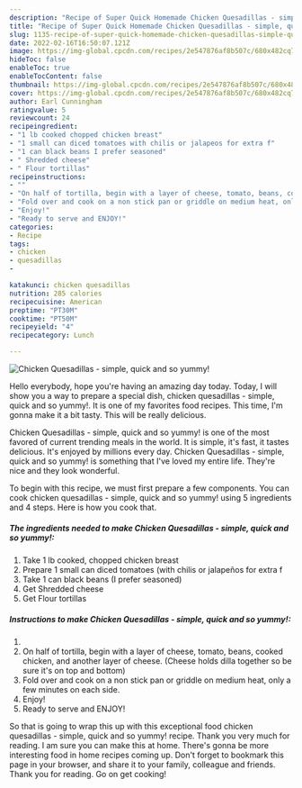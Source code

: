 ```yaml
---
description: "Recipe of Super Quick Homemade Chicken Quesadillas - simple, quick and so yummy!"
title: "Recipe of Super Quick Homemade Chicken Quesadillas - simple, quick and so yummy!"
slug: 1135-recipe-of-super-quick-homemade-chicken-quesadillas-simple-quick-and-so-yummy
date: 2022-02-16T16:50:07.121Z
image: https://img-global.cpcdn.com/recipes/2e547876af8b507c/680x482cq70/chicken-quesadillas-simple-quick-and-so-yummy-recipe-main-photo.jpg
hideToc: false
enableToc: true
enableTocContent: false
thumbnail: https://img-global.cpcdn.com/recipes/2e547876af8b507c/680x482cq70/chicken-quesadillas-simple-quick-and-so-yummy-recipe-main-photo.jpg
cover: https://img-global.cpcdn.com/recipes/2e547876af8b507c/680x482cq70/chicken-quesadillas-simple-quick-and-so-yummy-recipe-main-photo.jpg
author: Earl Cunningham
ratingvalue: 5
reviewcount: 24
recipeingredient:
- "1 lb cooked chopped chicken breast"
- "1 small can diced tomatoes with chilis or jalapeos for extra f"
- "1 can black beans I prefer seasoned"
- " Shredded cheese"
- " Flour tortillas"
recipeinstructions:
- ""
- "On half of tortilla, begin with a layer of cheese, tomato, beans, cooked chicken, and another layer of cheese. (Cheese holds dilla together so be sure it&#39;s on top and bottom)"
- "Fold over and cook on a non stick pan or griddle on medium heat, only a few minutes on each side."
- "Enjoy!"
- "Ready to serve and ENJOY!"
categories:
- Recipe
tags:
- chicken
- quesadillas
- 

katakunci: chicken quesadillas  
nutrition: 285 calories
recipecuisine: American
preptime: "PT30M"
cooktime: "PT50M"
recipeyield: "4"
recipecategory: Lunch

---
```



![Chicken Quesadillas - simple, quick and so yummy!](https://img-global.cpcdn.com/recipes/2e547876af8b507c/680x482cq70/chicken-quesadillas-simple-quick-and-so-yummy-recipe-main-photo.jpg)

Hello everybody, hope you're having an amazing day today. Today, I will show you a way to prepare a special dish, chicken quesadillas - simple, quick and so yummy!. It is one of my favorites food recipes. This time, I'm gonna make it a bit tasty. This will be really delicious.



Chicken Quesadillas - simple, quick and so yummy! is one of the most favored of current trending meals in the world. It is simple, it's fast, it tastes delicious. It's enjoyed by millions every day. Chicken Quesadillas - simple, quick and so yummy! is something that I've loved my entire life. They're nice and they look wonderful.


To begin with this recipe, we must first prepare a few components. You can cook chicken quesadillas - simple, quick and so yummy! using 5 ingredients and 4 steps. Here is how you cook that.

<!--inarticleads1-->

##### The ingredients needed to make Chicken Quesadillas - simple, quick and so yummy!:

1. Take 1 lb cooked, chopped chicken breast
1. Prepare 1 small can diced tomatoes (with chilis or jalapeños for extra f
1. Take 1 can black beans (I prefer seasoned)
1. Get  Shredded cheese
1. Get  Flour tortillas




<!--inarticleads2-->

##### Instructions to make Chicken Quesadillas - simple, quick and so yummy!:

1. 
1. On half of tortilla, begin with a layer of cheese, tomato, beans, cooked chicken, and another layer of cheese. (Cheese holds dilla together so be sure it&#39;s on top and bottom)
1. Fold over and cook on a non stick pan or griddle on medium heat, only a few minutes on each side.
1. Enjoy!
1. Ready to serve and ENJOY!



So that is going to wrap this up with this exceptional food chicken quesadillas - simple, quick and so yummy! recipe. Thank you very much for reading. I am sure you can make this at home. There's gonna be more interesting food in home recipes coming up. Don't forget to bookmark this page in your browser, and share it to your family, colleague and friends. Thank you for reading. Go on get cooking!
